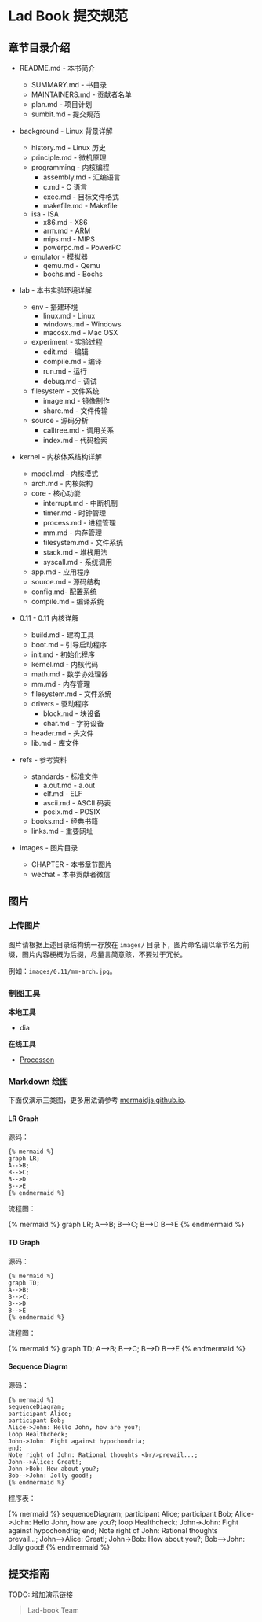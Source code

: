 # Lad Book 提交规范

## 章节目录介绍

* README.md - 本书简介
    * SUMMARY.md - 书目录
    * MAINTAINERS.md - 贡献者名单
    * plan.md - 项目计划
    * sumbit.md - 提交规范

* background - Linux 背景详解
    * history.md - Linux 历史
    * principle.md - 微机原理
    * programming - 内核编程
        * assembly.md - 汇编语言
        * c.md - C 语言
        * exec.md - 目标文件格式
        * makefile.md - Makefile
    * isa - ISA
        * x86.md - X86
        * arm.md - ARM
        * mips.md - MIPS
        * powerpc.md - PowerPC
    * emulator - 模拟器
        * qemu.md - Qemu
        * bochs.md - Bochs

* lab - 本书实验环境详解

    * env - 搭建环境
        * linux.md - Linux
        * windows.md - Windows
        * macosx.md - Mac OSX
    * experiment - 实验过程
        * edit.md - 编辑
        * compile.md - 编译
        * run.md - 运行
        * debug.md - 调试
    * filesystem - 文件系统
        * image.md - 镜像制作
        * share.md - 文件传输
    * source - 源码分析
        * calltree.md - 调用关系
        * index.md - 代码检索

* kernel - 内核体系结构详解
    * model.md - 内核模式
    * arch.md  - 内核架构
    * core - 核心功能
        * interrupt.md - 中断机制
        * timer.md - 时钟管理
        * process.md - 进程管理
        * mm.md - 内存管理
        * filesystem.md - 文件系统
        * stack.md - 堆栈用法
        * syscall.md - 系统调用
    * app.md - 应用程序
    * source.md - 源码结构
    * config.md- 配置系统
    * compile.md - 编译系统

* 0.11 - 0.11 内核详解
    * build.md - 建构工具
    * boot.md - 引导启动程序
    * init.md - 初始化程序
    * kernel.md - 内核代码
    * math.md - 数学协处理器
    * mm.md - 内存管理
    * filesystem.md - 文件系统
    * drivers - 驱动程序
      * block.md - 块设备
      * char.md - 字符设备
    * header.md - 头文件
    * lib.md - 库文件

* refs - 参考资料
    * standards - 标准文件
        * a.out.md - a.out
        * elf.md - ELF
        * ascii.md - ASCII 码表
        * posix.md - POSIX
    * books.md - 经典书籍
    * links.md - 重要网址

* images - 图片目录
    * CHAPTER - 本书章节图片
    * wechat - 本书贡献者微信 

## 图片

### 上传图片

图片请根据上述目录结构统一存放在 `images/` 目录下，图片命名请以章节名为前缀，图片内容梗概为后缀，尽量言简意赅，不要过于冗长。

例如：`images/0.11/mm-arch.jpg`。

### 制图工具

**本地工具**

- dia

**在线工具**

- [Processon](https://www.processon.com/diagrams)

### Markdown 绘图

下面仅演示三类图，更多用法请参考 [mermaidjs.github.io](https://mermaidjs.github.io/).

#### LR Graph

源码：

    {% mermaid %}
    graph LR;
    A-->B;
    B-->C;
    B-->D
    B-->E
    {% endmermaid %}

流程图：

{% mermaid %}
    graph LR;
    A-->B;
    B-->C;
    B-->D
    B-->E
{% endmermaid %}

#### TD Graph

源码：


    {% mermaid %}
    graph TD;
    A-->B;
    B-->C;
    B-->D
    B-->E
    {% endmermaid %}

流程图：


{% mermaid %}
    graph TD;
    A-->B;
    B-->C;
    B-->D
    B-->E
{% endmermaid %}

#### Sequence Diagrm

源码：

    {% mermaid %}
    sequenceDiagram;
    participant Alice;
    participant Bob;
    Alice->John: Hello John, how are you?;
    loop Healthcheck;
    John->John: Fight against hypochondria;
    end;
    Note right of John: Rational thoughts <br/>prevail...;
    John-->Alice: Great!;
    John->Bob: How about you?;
    Bob-->John: Jolly good!;
    {% endmermaid %}

程序表：

{% mermaid %}
    sequenceDiagram;
    participant Alice;
    participant Bob;
    Alice->John: Hello John, how are you?;
    loop Healthcheck;
    John->John: Fight against hypochondria;
    end;
    Note right of John: Rational thoughts <br/>prevail...;
    John-->Alice: Great!;
    John->Bob: How about you?;
    Bob-->John: Jolly good!
{% endmermaid %}

## 提交指南

TODO: 增加演示链接

> Lad-book Team
